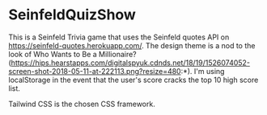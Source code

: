 # SeinfeldQuizShow

This is a Seinfeld Trivia game that uses the Seinfeld quotes API on https://seinfeld-quotes.herokuapp.com/. The design theme is a nod to the look of Who Wants to Be a Millionaire? (https://hips.hearstapps.com/digitalspyuk.cdnds.net/18/19/1526074052-screen-shot-2018-05-11-at-222113.png?resize=480:*). I'm using localStorage in the event that the user's score cracks the top 10 high score list.

Tailwind CSS is the chosen CSS framework.
